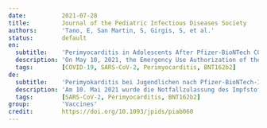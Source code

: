```yaml
---
date:          2021-07-28
title:         Journal of the Pediatric Infectious Diseases Society
authors:       'Tano, E, San Martin, S, Girgis, S, et al.'
status:        default
en:
  subtitle:    'Perimyocarditis in Adolescents After Pfizer-BioNTech COVID-19 Vaccine'
  description: 'On May 10, 2021, the Emergency Use Authorization of the Pfizer-BioNTech COVID-19 Vaccine (BNT162b2) was expanded to include adolescents. … We describe clinical characteristics of 8 adolescents who presented over the course of 36 days to Nicklaus Children’s Hospital with perimyocarditis within 4 days of receiving a dose of BNT162b2 vaccine. … Pediatricians should consider myocarditis in the differential diagnosis of patients presenting with chest pain after receiving the BNT162b2 vaccine and be aware of the clinical implications and the need to report this potential adverse event. Currently, the association between perimyocarditis and the BNT162b2 vaccine is unproven but recent reports suggest there may be causality. This case series raises additional questions regarding appropriate recommendations for COVID-19 vaccination in adolescents with a prior history of perimyocarditis, of SARS CoV-2 infection (clinically or by serology), and of multisystem inflammatory syndrome associated with SARS-CoV-2 (MIS-C). It also poses the issue of whether patients who experience perimyocarditis post-BNT162b2 vaccine should receive booster SARS-CoV-2 vaccines in the future. Our case series indicates the need for further investigation and close follow-up of these patients to guide future COVID-19 vaccine recommendations in the pediatric population.'
  tags:        [COVID-19, SARS-CoV-2, Perimyocarditis, BNT162b2]
de:
  subtitle:    'Perimyokarditis bei Jugendlichen nach Pfizer-BioNTech-Impfstoff COVID-19'
  description: 'Am 10. Mai 2021 wurde die Notfallzulassung des Impfstoffs Pfizer-BioNTech COVID-19 (BNT162b2) auf Jugendliche erweitert. … Wir beschreiben die klinischen Merkmale von 8 Jugendlichen, die sich im Laufe von 36 Tagen im Nicklaus Children’s Hospital mit Perimyokarditis innerhalb von 4 Tagen nach Erhalt einer Dosis des Impfstoffs BNT162b2 vorstellten. … Kinderärzte sollten bei der Differentialdiagnose von Patienten, die nach der Verabreichung des BNT162b2-Impfstoffs Brustschmerzen haben, eine Myokarditis in Betracht ziehen und sich der klinischen Implikationen und der Notwendigkeit bewusst sein, diese mögliche Nebenwirkung zu melden. Derzeit ist der Zusammenhang zwischen Perimyokarditis und dem BNT162b2-Impfstoff nicht bewiesen, aber neuere Berichte deuten darauf hin, dass eine Kausalität bestehen könnte. Diese Fallserie wirft zusätzliche Fragen hinsichtlich geeigneter Empfehlungen für die COVID-19-Impfung bei Jugendlichen mit einer Perimyokarditis in der Vorgeschichte, einer SARS-CoV-2-Infektion (klinisch oder serologisch) und einem mit SARS-CoV-2 assoziierten multisystemischen Entzündungssyndrom (MIS-C) auf. Es stellt sich auch die Frage, ob Patienten, bei denen nach der BNT162b2-Impfung eine Perimyokarditis auftritt, in Zukunft eine Auffrischungsimpfung gegen SARS-CoV-2 erhalten sollten. Unsere Fallserie zeigt, dass weitere Untersuchungen und eine engmaschige Nachbeobachtung dieser Patienten erforderlich sind, um künftige COVID-19-Impfempfehlungen für die pädiatrische Bevölkerungsgruppe abzuleiten.' 
  tags:        [SARS-CoV-2, Perimyocarditis, BNT162b2]
group:         'Vaccines'
credit:        https://doi.org/10.1093/jpids/piab060
---
```

